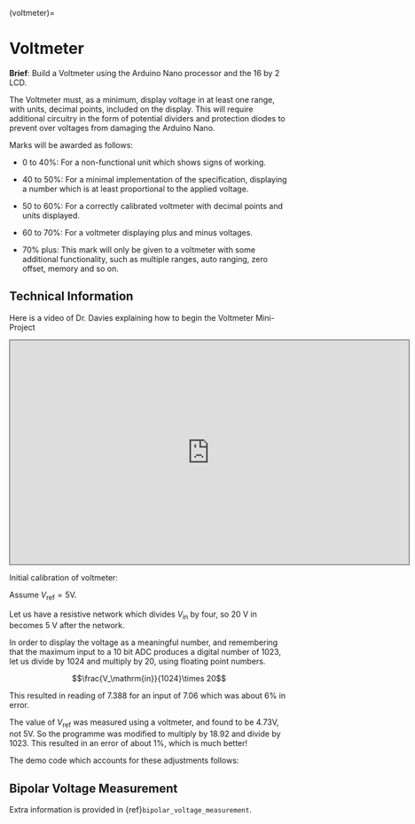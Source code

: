 (voltmeter)=
# Voltmeter

**Brief**: Build a Voltmeter using the Arduino Nano processor and the 16 by 2 LCD.

The Voltmeter must, as a minimum, display voltage in at least one range, with units, decimal points, included on the display. This will require additional circuitry in the form of potential dividers and protection diodes to prevent over voltages from damaging the Arduino Nano.

Marks will be awarded as follows:

- 0 to 40%: For a non-functional unit which shows signs of working.

- 40 to 50%: For a minimal implementation of the specification, displaying a number which is at least proportional to the applied voltage.

- 50 to 60%: For a correctly calibrated voltmeter with decimal points and units displayed.

- 60 to 70%: For a voltmeter displaying plus and minus voltages.

- 70% plus: This mark will only be given to a voltmeter with some additional functionality, such as multiple ranges, auto ranging, zero offset, memory and so on.

## Technical Information

Here is a video of Dr. Davies explaining how to begin the Voltmeter Mini-Project

<iframe src="https://swanseauniversity.cloud.panopto.eu/Panopto/Pages/Embed.aspx?id=6854ee6c-cad9-43aa-bc64-b0c2010754b1&autoplay=false&offerviewer=true&showtitle=true&showbrand=true&captions=true&interactivity=all" height="405" width="720" style="border: 1px solid #464646;" allowfullscreen allow="autoplay" aria-label="Panopto Embedded Video Player"></iframe>

Initial calibration of voltmeter:

Assume $V_\mathrm{ref} = 5$V.

Let us have a resistive network which divides $V_\mathrm{in}$ by four, so 20 V in becomes 5 V after the network.

In order to display the voltage as a meaningful number, and remembering that the maximum input to a 10 bit ADC
produces a digital number of 1023, let us divide by 1024 and multiply by 20, using floating point numbers.

$$\frac{V_\mathrm{in}}{1024}\times 20$$

This resulted in reading of $7.388$ for an input of $7.06$ which was about 6% in error.

The value of $V_\mathrm{ref}$ was measured using a voltmeter, and found to be $4.73$V, not 5V.
So the programme was modified to multiply by $18.92$ and divide by $1023$.
This resulted in an error of about 1%, which is much better!

The demo code which accounts for these adjustments follows:

<script src="https://gist.github.com/cpjobling/1326229ed9e42f174d541fb8a1d64824.js"></script>

## Bipolar Voltage Measurement

Extra information is provided in {ref}`bipolar_voltage_measurement`.
